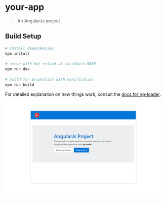 # your-app

> An AngularJs project

## Build Setup

``` bash
# install dependencies
npm install

# serve with hot reload at localhost:8080
npm run dev

# build for production with minification
npm run build
```

For detailed explanation on how things work, consult the [docs for ng-loader](https://github.com/owen-it/ng-loader).

<p align="center">
    <img src="https://raw.githubusercontent.com/anteriovieira/your-app/master/media/home.png" alt="AngularJs Project"/>
</p>
